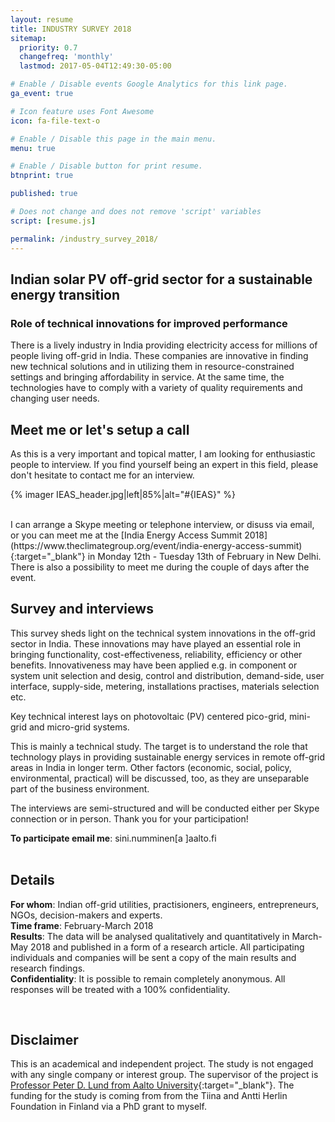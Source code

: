 ```yaml
---
layout: resume
title: INDUSTRY SURVEY 2018
sitemap:
  priority: 0.7
  changefreq: 'monthly'
  lastmod: 2017-05-04T12:49:30-05:00

# Enable / Disable events Google Analytics for this link page.
ga_event: true

# Icon feature uses Font Awesome
icon: fa-file-text-o

# Enable / Disable this page in the main menu.
menu: true

# Enable / Disable button for print resume.
btnprint: true

published: true

# Does not change and does not remove 'script' variables
script: [resume.js]

permalink: /industry_survey_2018/
---
```


## Indian solar PV off-grid sector for a sustainable energy transition
<h3> Role of technical innovations for improved performance</h3>

There is a lively industry in India providing electricity access for millions of people living off-grid in India. These companies are innovative in finding new technical solutions and in utilizing them in resource-constrained settings and bringing affordability in service. At the same time, the technologies have to comply with a variety of quality requirements and changing user needs.

## Meet me or let's setup a call

As this is a very important and topical matter, I am looking for enthusiastic people to interview. If you find yourself being an expert in this field, please don't hesitate to contact me for an interview.

{% imager IEAS_header.jpg|left|85%|alt="#{IEAS}" %}
<div style="clear:both;"></div>
<br>
I can arrange a Skype meeting or telephone interview, or disuss via email, or you can meet me at the [India Energy Access Summit 2018](https://www.theclimategroup.org/event/india-energy-access-summit){:target="_blank"} in Monday 12th - Tuesday 13th of February in New Delhi. There is also a possibility to meet me during the couple of days after the event.
<br>

## Survey and interviews

This survey sheds light on the technical system innovations in the off-grid sector in India. These innovations may have played an essential role in bringing functionality, cost-effectiveness, reliability, efficiency or other benefits. Innovativeness may have been applied e.g. in component or system unit selection and desig, control and distribution, demand-side, user interface, supply-side, metering, installations practises, materials selection etc.

Key technical interest lays on photovoltaic (PV) centered pico-grid, mini-grid and micro-grid systems.

This is mainly a technical study. The target is to understand the role that technology plays in providing sustainable energy services in remote off-grid areas in India in longer term. Other factors (economic, social, policy, environmental, practical) will be discussed, too, as they are unseparable part of the business environment.

The interviews are semi-structured and will be conducted either per Skype connection or in person. Thank you for your participation!

**To participate email me**: sini.numminen[a ]aalto.fi<br>
<br>

## Details

**For whom**: Indian off-grid utilities, practisioners, engineers, entrepreneurs, NGOs, decision-makers and experts. <br>
**Time frame**: February-March 2018<br>
**Results**: The data will be analysed qualitatively and quantitatively in March-May 2018 and published in a form of a research article. All participating individuals and companies will be sent a copy of the main results and research findings.<br>
**Confidentiality**: It is possible to remain completely anonymous. All responses will be treated with a 100% confidentiality.<br>

<br>

## Disclaimer
This is an academical and independent project. The study is not engaged with any single company or interest group. The supervisor of the project is [Professor Peter D. Lund from Aalto University](https://people.aalto.fi/peter_lund){:target="_blank"}. The funding for the study is coming from from the Tiina and Antti Herlin Foundation in Finland via a PhD grant to myself.
